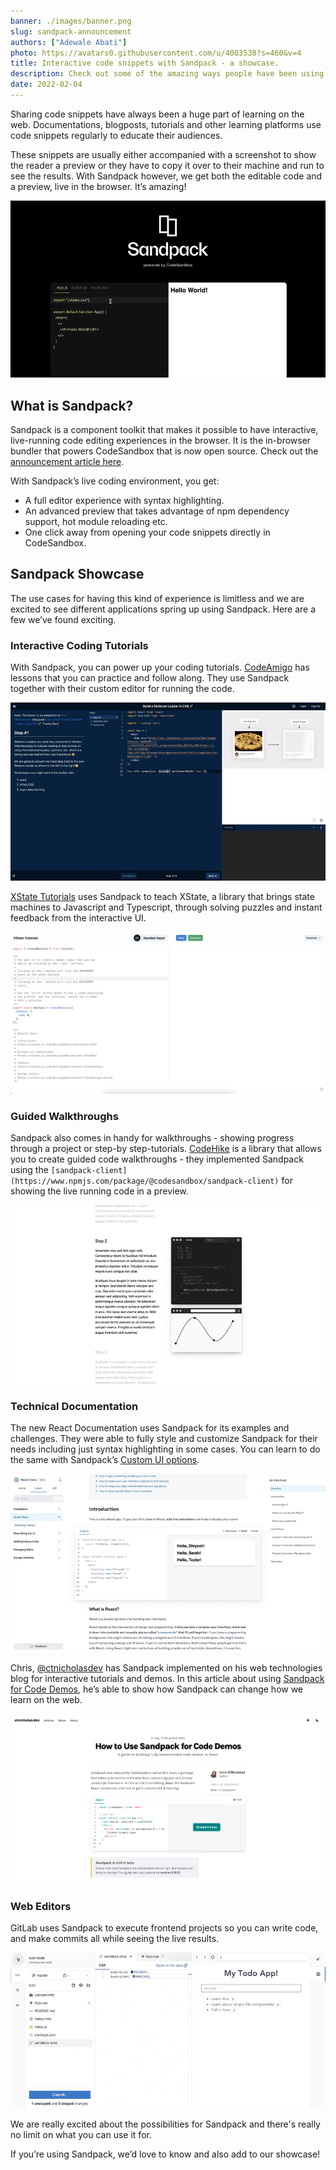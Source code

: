 ```yaml
---
banner: ./images/banner.png
slug: sandpack-announcement
authors: ["Adewale Abati"]
photo: https://avatars0.githubusercontent.com/u/4003538?s=460&v=4
title: Interactive code snippets with Sandpack - a showcase.
description: Check out some of the amazing ways people have been using Sandpack to improve the experience of code on the web.
date: 2022-02-04
---
```


Sharing code snippets have always been a huge part of learning on the web. Documentations, blogposts, tutorials and other learning platforms use code snippets regularly to educate their audiences.

These snippets are usually either accompanied with a screenshot to show the reader a preview or they have to copy it over to their machine and run to see the results. With Sandpack however, we get both the editable code and a preview, live in the browser. It’s amazing!

![](./images/sandpack.gif)

## What is Sandpack?

Sandpack is a component toolkit that makes it possible to have interactive, live-running code editing experiences in the browser. It is the in-browser bundler that powers CodeSandbox that is now open source. Check out the [announcement article here](https://codesandbox.io/post/sandpack-announcement).

With Sandpack’s live coding environment, you get:

- A full editor experience with syntax highlighting.
- An advanced preview that takes advantage of npm dependency support, hot module reloading etc.
- One click away from opening your code snippets directly in CodeSandbox.

## Sandpack Showcase

The use cases for having this kind of experience is limitless and we are excited to see different applications spring up using Sandpack. Here are a few we’ve found exciting.

### Interactive Coding Tutorials

With Sandpack, you can power up your coding tutorials. [CodeAmigo](https://codeamigo.dev/) has lessons that you can practice and follow along. They use Sandpack together with their custom editor for running the code.

![](./images/codeamigo.png)

[XState Tutorials](https://xstate-tutorials.vercel.app/) uses Sandpack to teach XState, a library that brings state machines to Javascript and Typescript, through solving puzzles and instant feedback from the interactive UI.

![](./images/x-state.png)

### Guided Walkthroughs

Sandpack also comes in handy for walkthroughs - showing progress through a project or step-by step-tutorials. [CodeHike](https://codehike.org/) is a library that allows you to create guided code walkthroughs - they implemented Sandpack using the `[sandpack-client](https://www.npmjs.com/package/@codesandbox/sandpack-client)` for showing the live running code in a preview.

![](./images/codehike.png)

### Technical Documentation

The new React Documentation uses Sandpack for its examples and challenges. They were able to fully style and customize Sandpack for their needs including just syntax highlighting in some cases. You can learn to do the same with Sandpack’s [Custom UI options](https://sandpack.codesandbox.io/docs/getting-started/custom-ui#visual-options).

![](./images/react-docs.png)

Chris, [@ctnicholasdev](https://twitter.com/ctnicholasdev) has Sandpack implemented on his web technologies blog for interactive tutorials and demos. In this article about using [Sandpack for Code Demos](https://www.ctnicholas.dev/articles/how-to-use-sandpack-for-code-demos), he’s able to show how Sandpack can change how we learn on the web.

![](./images/ctnicholas.png)

### Web Editors

GitLab uses Sandpack to execute frontend projects so you can write code, and make commits all while seeing the live results.

![](./images/gitlab-live-preview.png)

We are really excited about the possibilities for Sandpack and there's really no limit on what you can use it for.

If you’re using Sandpack, we’d love to know and also add to our showcase!